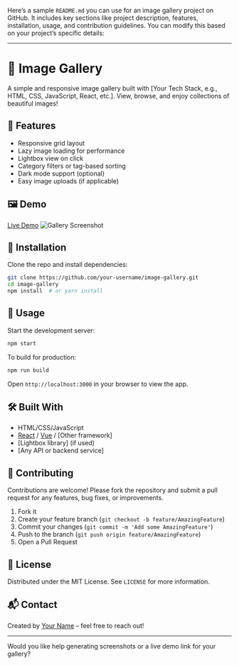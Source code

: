 Here’s a sample `README.md` you can use for an image gallery project on GitHub. It includes key sections like project description, features, installation, usage, and contribution guidelines. You can modify this based on your project’s specific details:

---

# 📸 Image Gallery

A simple and responsive image gallery built with \[Your Tech Stack, e.g., HTML, CSS, JavaScript, React, etc.]. View, browse, and enjoy collections of beautiful images!

## 🚀 Features

* Responsive grid layout
* Lazy image loading for performance
* Lightbox view on click
* Category filters or tag-based sorting
* Dark mode support (optional)
* Easy image uploads (if applicable)

## 🖼️ Demo

[Live Demo](https://your-demo-link.com)
![Gallery Screenshot](./screenshots/gallery-preview.png)

## 🔧 Installation

Clone the repo and install dependencies:

```bash
git clone https://github.com/your-username/image-gallery.git
cd image-gallery
npm install  # or yarn install
```

## 📂 Usage

Start the development server:

```bash
npm start
```

To build for production:

```bash
npm run build
```

Open `http://localhost:3000` in your browser to view the app.

## 🛠️ Built With

* HTML/CSS/JavaScript
* [React](https://reactjs.org/) / [Vue](https://vuejs.org/) / \[Other framework]
* \[Lightbox library] (if used)
* \[Any API or backend service]

## 🤝 Contributing

Contributions are welcome! Please fork the repository and submit a pull request for any features, bug fixes, or improvements.

1. Fork it
2. Create your feature branch (`git checkout -b feature/AmazingFeature`)
3. Commit your changes (`git commit -m 'Add some AmazingFeature'`)
4. Push to the branch (`git push origin feature/AmazingFeature`)
5. Open a Pull Request

## 📄 License

Distributed under the MIT License. See `LICENSE` for more information.

## 📬 Contact

Created by [Your Name](https://github.com/your-username) – feel free to reach out!

---

Would you like help generating screenshots or a live demo link for your gallery?
